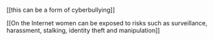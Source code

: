 [[this can be a form of cyberbullying]]

[[On the Internet women can be exposed to risks such as surveillance, harassment, stalking, identity theft and manipulation]]
